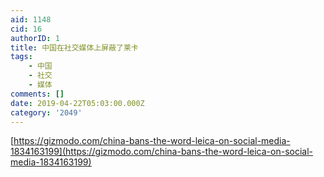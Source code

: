 ```yaml
---
aid: 1148
cid: 16
authorID: 1
title: 中国在社交媒体上屏蔽了莱卡
tags:
    - 中国
    - 社交
    - 媒体
comments: []
date: 2019-04-22T05:03:00.000Z
category: '2049'
---
```


[https://gizmodo.com/china-bans-the-word-leica-on-social-media-1834163199](https://gizmodo.com/china-bans-the-word-leica-on-social-media-1834163199)

